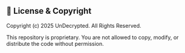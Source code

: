 ## 📜 License & Copyright
Copyright (c) 2025 UnDecrypted. All Rights Reserved.

This repository is proprietary. You are not allowed to copy, modify, or distribute the code without permission.
